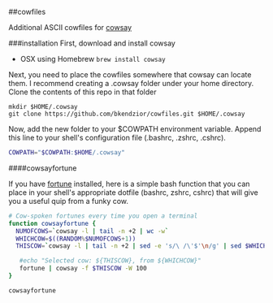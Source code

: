 ##cowfiles

Additional ASCII cowfiles for [cowsay](http://en.wikipedia.org/wiki/Cowsay)

###installation
First, download and install cowsay

- OSX using Homebrew
```brew install cowsay```

Next, you need to place the cowfiles somewhere that cowsay can locate them. I recommend creating a .cowsay folder under your home directory. Clone the contents of this repo in that folder

```
mkdir $HOME/.cowsay
git clone https://github.com/bkendzior/cowfiles.git $HOME/.cowsay
```

Now, add the new folder to your $COWPATH environment variable. Append this line to your shell's configuration file (.bashrc, .zshrc, .cshrc).

``` bash
COWPATH="$COWPATH:$HOME/.cowsay"
```

####cowsayfortune

If you have [fortune](http://en.wikipedia.org/wiki/Fortune_(Unix)) installed, here is a simple bash function that you can place in your shell's appropriate dotfile (bashrc, zshrc, cshrc) that will give you a useful quip from a funky cow.

``` bash
# Cow-spoken fortunes every time you open a terminal
function cowsayfortune {
  NUMOFCOWS=`cowsay -l | tail -n +2 | wc -w`
  WHICHCOW=$((RANDOM%$NUMOFCOWS+1))
  THISCOW=`cowsay -l | tail -n +2 | sed -e 's/\ /\'$'\n/g' | sed $WHICHCOW'q;d'`

   #echo "Selected cow: ${THISCOW}, from ${WHICHCOW}"
   fortune | cowsay -f $THISCOW -W 100
}

cowsayfortune
```
